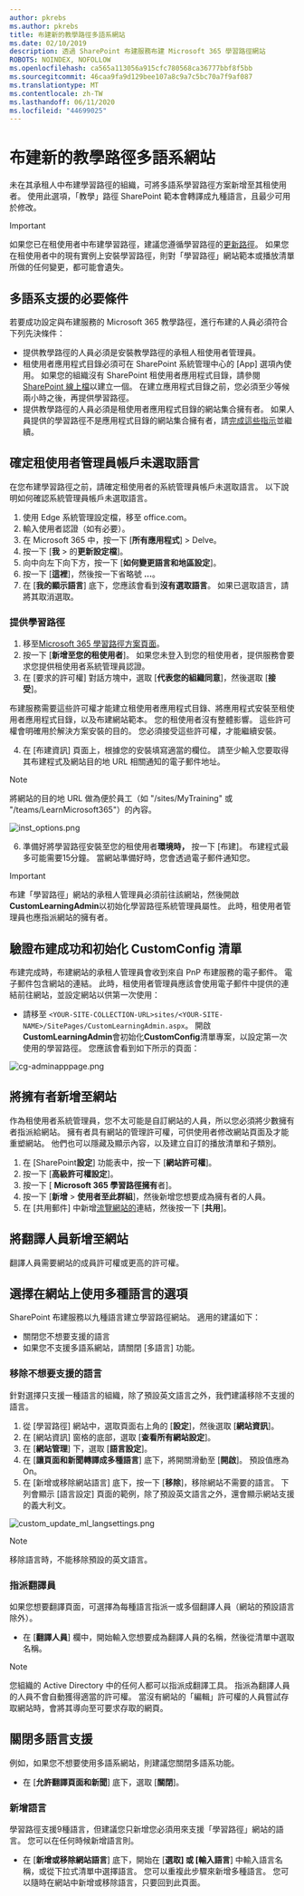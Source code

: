 ```yaml
---
author: pkrebs
ms.author: pkrebs
title: 布建新的教學路徑多語系網站
ms.date: 02/10/2019
description: 透過 SharePoint 布建服務布建 Microsoft 365 學習路徑網站
ROBOTS: NOINDEX, NOFOLLOW
ms.openlocfilehash: ca565a113056a915cfc780568ca36777bbf8f5bb
ms.sourcegitcommit: 46caa9fa9d129bee107a8c9a7c5bc70a7f9af087
ms.translationtype: MT
ms.contentlocale: zh-TW
ms.lasthandoff: 06/11/2020
ms.locfileid: "44699025"
---
```

# <a name="provision-a-new-learning-pathways-multilingual-site"></a>布建新的教學路徑多語系網站
未在其承租人中布建學習路徑的組織，可將多語系學習路徑方案新增至其租使用者。 使用此選項，「教學」路徑 SharePoint 範本會轉譯成九種語言，且最少可用於修改。 

> [!IMPORTANT]
> 如果您已在租使用者中布建學習路徑，建議您遵循學習路徑的[更新路徑](custom_update_ml.md)。 如果您在租使用者中的現有實例上安裝學習路徑，則對「學習路徑」網站範本或播放清單所做的任何變更，都可能會遺失。

## <a name="prerequisites-for-multilingual-support"></a>多語系支援的必要條件
 
若要成功設定與布建服務的 Microsoft 365 教學路徑，進行布建的人員必須符合下列先決條件： 
 
- 提供教學路徑的人員必須是安裝教學路徑的承租人租使用者管理員。  
- 租使用者應用程式目錄必須可在 SharePoint 系統管理中心的 [App] 選項內使用。 如果您的組織沒有 SharePoint 租使用者應用程式目錄，請參閱[SharePoint 線上檔](https://docs.microsoft.com/sharepoint/use-app-catalog)以建立一個。 在建立應用程式目錄之前，您必須至少等候兩小時之後，再提供學習路徑。  
- 提供教學路徑的人員必須是租使用者應用程式目錄的網站集合擁有者。 如果人員提供的學習路徑不是應用程式目錄的網站集合擁有者，請[完成這些指示](addappadmin.md)並繼續。 

## <a name="ensure-the-tenant-admin-account-doesnt-have-a-language-selected"></a>確定租使用者管理員帳戶未選取語言
在您布建學習路徑之前，請確定租使用者的系統管理員帳戶未選取語言。 以下說明如何確認系統管理員帳戶未選取語言。 
1.  使用 Edge 系統管理設定檔，移至 office.com。
2.  輸入使用者認證（如有必要）。
3.  在 Microsoft 365 中，按一下 [**所有應用程式**] > Delve。 
4.  按一下 [**我**  >  的**更新設定檔**]。
5.  向中向左下向下方，按一下 [**如何變更語言和地區設定**]。
6.  按一下 [**這裡**]，然後按一下省略號 **...**。
7.  在 [**我的顯示語言**] 底下，您應該會看到**沒有選取語言**。 如果已選取語言，請將其取消選取。

### <a name="to-provision-learning-pathways"></a>提供學習路徑

1. 移至[Microsoft 365 學習路徑方案頁面](https://provisioning.sharepointpnp.com/details/3df8bd55-b872-4c9d-88e3-6b2f05344239)。
2. 按一下 [**新增至您的租使用者**]。 如果您未登入到您的租使用者，提供服務會要求您提供租使用者系統管理員認證。 
3. 在 [要求的許可權] 對話方塊中，選取 [**代表您的組織同意**]，然後選取 [**接受**]。

布建服務需要這些許可權才能建立租使用者應用程式目錄、將應用程式安裝至租使用者應用程式目錄，以及布建網站範本。 您的租使用者沒有整體影響。 這些許可權會明確用於解決方案安裝的目的。 您必須接受這些許可權，才能繼續安裝。

4. 在 [布建資訊] 頁面上，根據您的安裝填寫適當的欄位。 請至少輸入您要取得其布建程式及網站目的地 URL 相關通知的電子郵件地址。  
> [!NOTE]
> 將網站的目的地 URL 做為便於員工（如 "/sites/MyTraining" 或 "/teams/LearnMicrosoft365"）的內容。

![inst_options.png](media/inst_options.png)

6. 準備好將學習路徑安裝至您的租使用者**環境時，** 按一下 [布建]。  布建程式最多可能需要15分鐘。 當網站準備好時，您會透過電子郵件通知您。 

> [!IMPORTANT]
> 布建「學習路徑」網站的承租人管理員必須前往該網站，然後開啟**CustomLearningAdmin**以初始化學習路徑系統管理員屬性。 此時，租使用者管理員也應指派網站的擁有者。 

## <a name="validate-provisioning-success-and-initialize-the-customconfig-list"></a>驗證布建成功和初始化 CustomConfig 清單

布建完成時，布建網站的承租人管理員會收到來自 PnP 布建服務的電子郵件。 電子郵件包含網站的連結。 此時，租使用者管理員應該會使用電子郵件中提供的連結前往網站，並設定網站以供第一次使用：

- 請移至 `<YOUR-SITE-COLLECTION-URL>sites/<YOUR-SITE-NAME>/SitePages/CustomLearningAdmin.aspx`。 開啟**CustomLearningAdmin**會初始化**CustomConfig**清單專案，以設定第一次使用的學習路徑。 您應該會看到如下所示的頁面：

![cg-adminapppage.png](media/cg-adminapppage.png)

## <a name="add-owners-to-site"></a>將擁有者新增至網站
作為租使用者系統管理員，您不太可能是自訂網站的人員，所以您必須將少數擁有者指派給網站。 擁有者具有網站的管理許可權，可供使用者修改網站頁面及才能重塑網站。 他們也可以隱藏及顯示內容，以及建立自訂的播放清單和子類別。  

1. 在 [SharePoint**設定**] 功能表中，按一下 [**網站許可權**]。
2. 按一下 [**高級許可權設定**]。
3. 按一下 [ **Microsoft 365 學習路徑擁有**者]。
4. 按一下 [**新增**  >  **使用者至此群組**]，然後新增您想要成為擁有者的人員。 
5. 在 [共用郵件] 中新增[流覽網站的](custom_exploresite.md)連結，然後按一下 [**共用**]。

## <a name="add-translators-to-the-site"></a>將翻譯人員新增至網站
翻譯人員需要網站的成員許可權或更高的許可權。 

## <a name="choose-options-for-using-multiple-languages-on-the-site"></a>選擇在網站上使用多種語言的選項
SharePoint 布建服務以九種語言建立學習路徑網站。 適用的建議如下：
- 關閉您不想要支援的語言
- 如果您不支援多語系網站，請關閉 [多語言] 功能。 

### <a name="remove-languages-you-dont-want-to-support"></a>移除不想要支援的語言
針對選擇只支援一種語言的組織，除了預設英文語言之外，我們建議移除不支援的語言。 
1. 從 [學習路徑] 網站中，選取頁面右上角的 [**設定**]，然後選取 [**網站資訊**]。
2. 在 [網站資訊] 窗格的底部，選取 [**查看所有網站設定**]。
3. 在 [**網站管理**] 下，選取 [**語言設定**]。
4. 在 [**讓頁面和新聞轉譯成多種語言**] 底下，將開關滑動至 [**開啟**]。 預設值應為 On。
5. 在 [新增或移除網站語言] 底下，按一下 [**移除**]，移除網站不需要的語言。 下列會顯示 [語言設定] 頁面的範例，除了預設英文語言之外，還會顯示網站支援的義大利文。

![custom_update_ml_langsettings.png](media/custom_update_ml_langsettings.png)

> [!NOTE]
> 移除語言時，不能移除預設的英文語言。 

### <a name="assign-translators"></a>指派翻譯員
如果您想要翻譯頁面，可選擇為每種語言指派一或多個翻譯人員（網站的預設語言除外）。 
- 在 [**翻譯人員**] 欄中，開始輸入您想要成為翻譯人員的名稱，然後從清單中選取名稱。 

> [!NOTE]
> 您組織的 Active Directory 中的任何人都可以指派成翻譯工具。 指派為翻譯人員的人員不會自動獲得適當的許可權。 當沒有網站的「編輯」許可權的人員嘗試存取網站時，會將其導向至可要求存取的網頁。

## <a name="turn-off-multilingual-support"></a>關閉多語言支援
例如，如果您不想要使用多語系網站，則建議您關閉多語系功能。 
- 在 [**允許翻譯頁面和新聞**] 底下，選取 [**關閉**]。 

### <a name="add-languages"></a>新增語言
學習路徑支援9種語言，但建議您只新增您必須用來支援「學習路徑」網站的語言。 您可以在任何時候新增語言則。 
- 在 [**新增或移除網站語言**] 底下，開始在 [**選取] 或 [輸入語言**] 中輸入語言名稱，或從下拉式清單中選擇語言。 您可以重複此步驟來新增多種語言。 您可以隨時在網站中新增或移除語言，只要回到此頁面。



